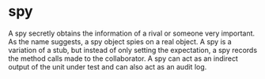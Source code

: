 # spy

A spy secretly obtains the information of a rival or someone very important. As the name suggests, a spy object spies on
a real object. A spy is a variation of a stub, but instead of only setting the expectation, a spy records the method
calls made to the collaborator. A spy can act as an indirect output of the unit under test and can also act as an audit log.